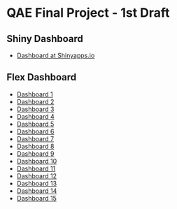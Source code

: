 # QAE Final Project - 1st Draft

## Shiny Dashboard
- [Dashboard at Shinyapps.io](https://lazyquant.shinyapps.io/eda_2022s_project/)
  
## Flex Dashboard
- [Dashboard 1](QAE_Dashboard_Draft%20(1).html)
- [Dashboard 2](QAE_Dashboard_Draft%20(2).html)
- [Dashboard 3](QAE_Dashboard_Draft%20(3).html)
- [Dashboard 4](QAE_Dashboard_Draft%20(4).html)
- [Dashboard 5](QAE_Dashboard_Draft%20(5).html)
- [Dashboard 6](QAE_Dashboard_Draft%20(6).html)
- [Dashboard 7](QAE_Dashboard_Draft%20(7).html)
- [Dashboard 8](QAE_Dashboard_Draft%20(8).html)
- [Dashboard 9](QAE_Dashboard_Draft%20(9).html)
- [Dashboard 10](QAE_Dashboard_Draft%20(10).html)
- [Dashboard 11](QAE_Dashboard_Draft%20(11).html)
- [Dashboard 12](QAE_Dashboard_Draft%20(12).html)
- [Dashboard 13](QAE_Dashboard_Draft%20(13).html)
- [Dashboard 14](QAE_Dashboard_Draft%20(14).html)
- [Dashboard 15](QAE_Dashboard_Draft%20(15).html)

